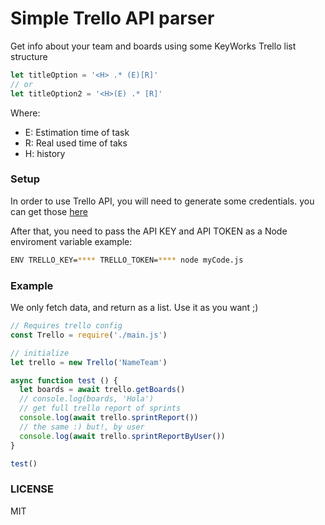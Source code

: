 # Simple Trello API parser

Get info about your team and boards using some KeyWorks
Trello list structure

```js
let titleOption = '<H> .* (E)[R]'
// or
let titleOption2 = '<H>(E) .* [R]'
```
Where:

* E: Estimation time of task
* R: Real used time of taks
* H: history

### Setup

In order to use Trello API, you will need to generate some credentials. you can get those [here]("https://developers.trello.com/v1.0/reference#api-key-tokens")

After that, you need to pass the API KEY and API TOKEN as a Node enviroment variable
example: 

```bash
ENV TRELLO_KEY=**** TRELLO_TOKEN=**** node myCode.js
```

### Example

We only fetch data, and return as a list.
Use it as you want ;)

```js
// Requires trello config
const Trello = require('./main.js')

// initialize
let trello = new Trello('NameTeam')

async function test () {
  let boards = await trello.getBoards()
  // console.log(boards, 'Hola')
  // get full trello report of sprints
  console.log(await trello.sprintReport())
  // the same :) but!, by user
  console.log(await trello.sprintReportByUser())
}

test()
```

### LICENSE

MIT
